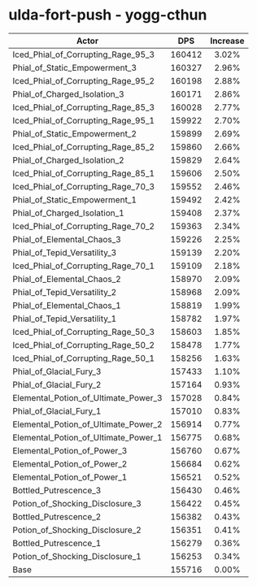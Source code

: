# ulda-fort-push - yogg-cthun
| Actor | DPS | Increase |
|---|:---:|:---:|
|Iced_Phial_of_Corrupting_Rage_95_3|160412|3.02%|
|Phial_of_Static_Empowerment_3|160327|2.96%|
|Iced_Phial_of_Corrupting_Rage_95_2|160198|2.88%|
|Phial_of_Charged_Isolation_3|160171|2.86%|
|Iced_Phial_of_Corrupting_Rage_85_3|160028|2.77%|
|Iced_Phial_of_Corrupting_Rage_95_1|159922|2.70%|
|Phial_of_Static_Empowerment_2|159899|2.69%|
|Iced_Phial_of_Corrupting_Rage_85_2|159860|2.66%|
|Phial_of_Charged_Isolation_2|159829|2.64%|
|Iced_Phial_of_Corrupting_Rage_85_1|159606|2.50%|
|Iced_Phial_of_Corrupting_Rage_70_3|159552|2.46%|
|Phial_of_Static_Empowerment_1|159492|2.42%|
|Phial_of_Charged_Isolation_1|159408|2.37%|
|Iced_Phial_of_Corrupting_Rage_70_2|159363|2.34%|
|Phial_of_Elemental_Chaos_3|159226|2.25%|
|Phial_of_Tepid_Versatility_3|159139|2.20%|
|Iced_Phial_of_Corrupting_Rage_70_1|159109|2.18%|
|Phial_of_Elemental_Chaos_2|158970|2.09%|
|Phial_of_Tepid_Versatility_2|158968|2.09%|
|Phial_of_Elemental_Chaos_1|158819|1.99%|
|Phial_of_Tepid_Versatility_1|158782|1.97%|
|Iced_Phial_of_Corrupting_Rage_50_3|158603|1.85%|
|Iced_Phial_of_Corrupting_Rage_50_2|158478|1.77%|
|Iced_Phial_of_Corrupting_Rage_50_1|158256|1.63%|
|Phial_of_Glacial_Fury_3|157433|1.10%|
|Phial_of_Glacial_Fury_2|157164|0.93%|
|Elemental_Potion_of_Ultimate_Power_3|157028|0.84%|
|Phial_of_Glacial_Fury_1|157010|0.83%|
|Elemental_Potion_of_Ultimate_Power_2|156914|0.77%|
|Elemental_Potion_of_Ultimate_Power_1|156775|0.68%|
|Elemental_Potion_of_Power_3|156760|0.67%|
|Elemental_Potion_of_Power_2|156684|0.62%|
|Elemental_Potion_of_Power_1|156521|0.52%|
|Bottled_Putrescence_3|156430|0.46%|
|Potion_of_Shocking_Disclosure_3|156422|0.45%|
|Bottled_Putrescence_2|156382|0.43%|
|Potion_of_Shocking_Disclosure_2|156351|0.41%|
|Bottled_Putrescence_1|156279|0.36%|
|Potion_of_Shocking_Disclosure_1|156253|0.34%|
|Base|155716|0.00%|
